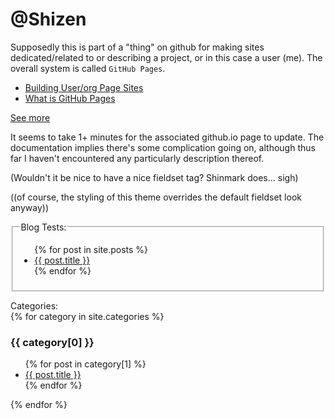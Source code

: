 # @Shizen

Supposedly this is part of a "thing" on github for making sites dedicated/related to or describing a project, or in this case a user (me).  The overall system is called `GitHub Pages`.

- [Building User/org Page Sites](https://help.github.com/articles/user-organization-and-project-pages/)
- [What is GitHub Pages](https://help.github.com/articles/what-is-github-pages/)

[See more](Another.md)

It seems to take 1+ minutes for the associated github.io page to update.  The documentation implies there's some complication going on, although thus far I haven't encountered any particularly description thereof.

(Wouldn't it be nice to have a nice fieldset tag?  Shinmark does... sigh)

((of course, the styling of this theme overrides the default fieldset look anyway))

<fieldset>
  <legend>Blog Tests:</legend>  
  <ul>
    {% for post in site.posts %}
      <li>
        <a href="{{ post.url }}">{{ post.title }}</a>
      </li>
    {% endfor %}
  </ul>
</fieldset>

Categories:  
{% for category in site.categories %}
  <h3>{{ category[0] }}</h3>
  <ul>
    {% for post in category[1] %}
      <li><a href="{{ post.url }}">{{ post.title }}</a></li>
    {% endfor %}
  </ul>
{% endfor %}
